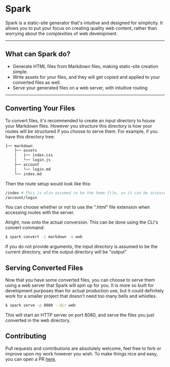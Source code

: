 # **Spark**

Spark is a static-site generator that's intuitive and designed for simplicity. It allows you to put your focus on creating quality web content, rather than worrying about the complexities of web development.

----

## What can Spark do?
- Generate HTML files from Markdown files, making static-site creation simple.
- Write assets for your files, and they will get copied and applied to your converted files as well.
- Serve your generated files on a web server, with intuitive routing

----

## Converting Your Files
To convert files, it's recommended to create an input directory to house your Markdown files. However you structure this directory is how your routes will be structured if you choose to serve them. For example, if you have this directory tree:
```bash
├── markdown
    ├── assets
    │   ├── index.css
    │   └── login.js
    ├── account
    │   └── login.md
    └── index.md
```
Then the route setup would look like this:
```bash
/index # This is also assumed to be the home file, so it can be accessed simply at '/' as well
/account/login
```
You can choose whether or not to use the ".html" file extension when accessing routes with the server.

Alright, now onto the actual conversion. This can be done using the CLI's convert command:
```bash
$ spark convert -i markdown -o web
```
If you do not provide arguments, the input directory is assumed to be the current directory, and the output directory will be "output"

## Serving Converted Files
Now that you have some converted files, you can choose to serve them using a web server that Spark will spin up for you. It is more so built for development purposes than for actual production use, but it could definitely work for a smaller project that doesn't need too many bells and whistles.
```bash
$ spark serve -p 8080 --dir web
```
This will start an HTTP server on port 8080, and serve the files you just converted in the web directory.

## Contributing
Pull requests and contributions are absolutely welcome, feel free to fork or improve upon my work however you wish. To make things nice and easy, you can open a PR [here](https://gitlab.com/EndowTheGreat/spark/-/merge_requests/new).
